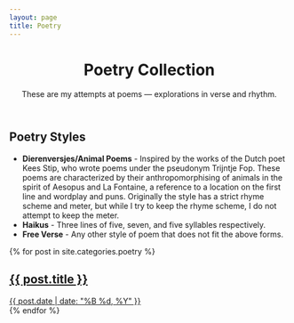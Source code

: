 ```yaml
---
layout: page 
title: Poetry
---
```


<div class="poetry-section">
  <header class="poetry-header">
    <h1>Poetry Collection</h1>
    <p class="poetry-intro">These are my attempts at poems — explorations in verse and rhythm.</p>
  </header>
    
  <div class="poetry-styles">
    <h2>Poetry Styles</h2>
    <ul>
      <li>
        <strong>Dierenversjes/Animal Poems</strong> - Inspired by the works of the Dutch poet Kees Stip, who wrote poems under the pseudonym Trijntje Fop. These poems are characterized by their anthropomorphising of animals in the spirit of Aesopus and La Fontaine, a reference to a location on the first line and wordplay and puns. Originally the style has a strict rhyme scheme and meter, but while I try to keep the rhyme scheme, I do not attempt to keep the meter.
      </li>
      <li>
        <strong>Haikus</strong> - Three lines of five, seven, and five syllables respectively. 
      </li>
      <li>
        <strong>Free Verse</strong> - Any other style of poem that does not fit the above forms.
      </li>
    </ul>
  </div>

  <div class="poetry-grid">
    {% for post in site.categories.poetry %}
      <article class="poetry-tile">
        <a href="{{ post.url }}" class="poetry-tile-link">
          <h2 class="poetry-tile-title">{{ post.title }}</h2>
          <time class="poetry-tile-date" datetime="{{ post.date | date_to_xmlschema }}">
            {{ post.date | date: "%B %d, %Y" }}
          </time>
        </a>
      </article>
    {% endfor %}
  </div>
</div>



